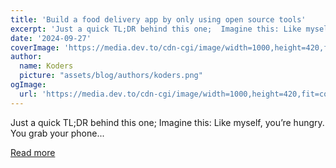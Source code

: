 ```yaml
---
title: 'Build a food delivery app by only using open source tools'
excerpt: 'Just a quick TL;DR behind this one;  Imagine this: Like myself, you’re hungry. You grab your phone...'
date: '2024-09-27'
coverImage: 'https://media.dev.to/cdn-cgi/image/width=1000,height=420,fit=cover,gravity=auto,format=auto/https%3A%2F%2Fdev-to-uploads.s3.amazonaws.com%2Fuploads%2Farticles%2F6jxetxslz3x9uo3mxjdl.gif'
author:
  name: Koders
  picture: "assets/blog/authors/koders.png"
ogImage:
  url: 'https://media.dev.to/cdn-cgi/image/width=1000,height=420,fit=cover,gravity=auto,format=auto/https%3A%2F%2Fdev-to-uploads.s3.amazonaws.com%2Fuploads%2Farticles%2F6jxetxslz3x9uo3mxjdl.gif'
---
```


Just a quick TL;DR behind this one;  Imagine this: Like myself, you’re hungry. You grab your phone...

[Read more](https://dev.to/developuls/build-a-food-delivery-app-by-only-using-open-source-tools-4c8p)

